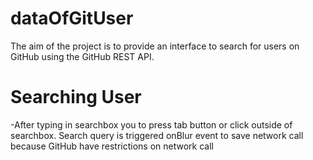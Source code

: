 # dataOfGitUser
The aim of the project is to provide an interface to search for users on GitHub using the GitHub REST API.
# Searching User
-After typing in searchbox you to press tab button or click outside of searchbox. Search query is triggered onBlur event to save network call because GitHub have restrictions on network call
